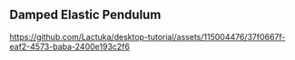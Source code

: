 ## Damped Elastic Pendulum



https://github.com/Lactuka/desktop-tutorial/assets/115004476/37f0667f-eaf2-4573-baba-2400e193c2f6

